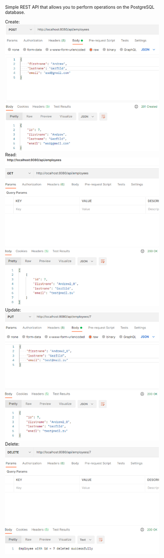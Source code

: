 Simple REST API that allows you to perform operations on the PostgreSQL database. 

Create:
![screenshot_1](results/create.PNG)
Read:
![screenshot_2](results/read.PNG)
Update:
![screenshot_3](results/update.PNG)
Delete:
![screenshot_4](results/delete.PNG)
